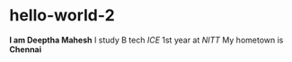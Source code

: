 # hello-world-2
**I am Deeptha Mahesh**
I study B tech *ICE* 1st year at *NITT*
My hometown is **Chennai**

